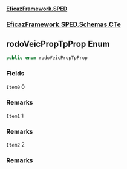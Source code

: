 #### [EficazFramework.SPED](EficazFrameworkSPED.md 'EficazFramework SPED')
### [EficazFramework.SPED.Schemas.CTe](EficazFramework.SPED.Schemas.CTe.md 'EficazFramework.SPED.Schemas.CTe')

## rodoVeicPropTpProp Enum

```csharp
public enum rodoVeicPropTpProp
```
### Fields

<a name='EficazFramework.SPED.Schemas.CTe.rodoVeicPropTpProp.Item0'></a>

`Item0` 0

### Remarks

<a name='EficazFramework.SPED.Schemas.CTe.rodoVeicPropTpProp.Item1'></a>

`Item1` 1

### Remarks

<a name='EficazFramework.SPED.Schemas.CTe.rodoVeicPropTpProp.Item2'></a>

`Item2` 2

### Remarks